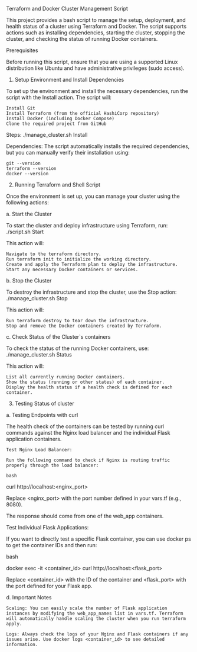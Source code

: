 Terraform and Docker Cluster Management Script

This project provides a bash script to manage the setup, deployment, and health status of a cluster using Terraform and Docker. The script supports actions such as installing dependencies, starting the cluster, stopping the cluster, and checking the status of running Docker containers.

Prerequisites

Before running this script, ensure that you are using a supported Linux distribution like Ubuntu and have administrative privileges (sudo access).

1. Setup Environment and Install Dependencies

To set up the environment and install the necessary dependencies, run the script with the Install action. The script will:

    Install Git
    Install Terraform (from the official HashiCorp repository)
    Install Docker (including Docker Compose)
    Clone the required project from GitHub

Steps:
./manage_cluster.sh Install

Dependencies: The script automatically installs the required dependencies, but you can manually verify their installation using:

    git --version
    terraform --version
    docker --version

2. Running Terraform and Shell Script

Once the environment is set up, you can manage your cluster using the following actions:

a. Start the Cluster

To start the cluster and deploy infrastructure using Terraform, run:
./script.sh Start

This action will:

    Navigate to the terraform directory.
    Run terraform init to initialize the working directory.
    Create and apply the Terraform plan to deploy the infrastructure.
    Start any necessary Docker containers or services.

b. Stop the Cluster

To destroy the infrastructure and stop the cluster, use the Stop action:
./manage_cluster.sh Stop

This action will:

    Run terraform destroy to tear down the infrastructure.
    Stop and remove the Docker containers created by Terraform.

c. Check Status of the Cluster`s containers

To check the status of the running Docker containers, use:
./manage_cluster.sh Status

This action will:

    List all currently running Docker containers.
    Show the status (running or other states) of each container.
    Display the health status if a health check is defined for each container.

3. Testing Status of cluster

a. Testing Endpoints with curl

The health check of the containers can be tested by running curl commands against the Nginx load balancer and the individual Flask application containers.

    Test Nginx Load Balancer:

    Run the following command to check if Nginx is routing traffic properly through the load balancer:

    bash

curl http://localhost:<nginx_port>

Replace <nginx_port> with the port number defined in your vars.tf (e.g., 8080).

The response should come from one of the web_app containers.

Test Individual Flask Applications:

If you want to directly test a specific Flask container, you can use docker ps to get the container IDs and then run:

bash

docker exec -it <container_id> curl http://localhost:<flask_port>

Replace <container_id> with the ID of the container and <flask_port> with the port defined for your Flask app.

<!-- b. Testing Load Balancer Behavior

Nginx is configured to distribute requests across multiple Flask application instances using a round-robin method. You can test the load balancing behavior by sending multiple requests to the Nginx load balancer endpoint and checking that responses alternate between different Flask containers.

    Send multiple requests to Nginx:

    You can use a loop to send several requests and observe the response:

    bash

for i in {1..5}; do curl http://localhost:<nginx_port>; done

You should see alternating responses from the different Flask application instances (e.g., web_app_1, web_app_2, etc.).

Monitor Docker Logs:

To confirm that the traffic is being distributed across the Flask containers, you can check the logs of the running containers:

bash

docker logs <container_id>

This will help ensure that each container is receiving requests from the load balancer. -->

d. Important Notes

    Scaling: You can easily scale the number of Flask application instances by modifying the web_app_names list in vars.tf. Terraform will automatically handle scaling the cluster when you run terraform apply.

    Logs: Always check the logs of your Nginx and Flask containers if any issues arise. Use docker logs <container_id> to see detailed information.
